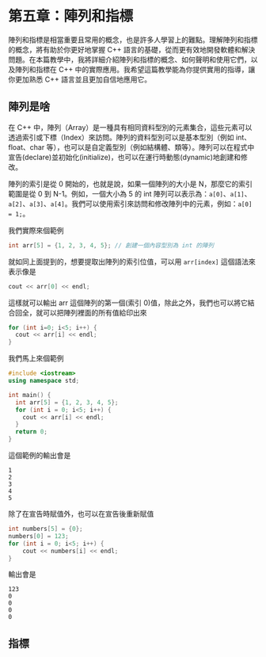 # 第五章：陣列和指標

<!--

#### 第五章：陣列和指標

- 陣列和陣列操作
- 指標和指標操作
- 指標和陣列的關係
- 動態記憶體分配

-->

陣列和指標是相當重要且常用的概念，也是許多人學習上的難點。理解陣列和指標的概念，將有助於你更好地掌握 C++ 語言的基礎，從而更有效地開發軟體和解決問題。在本篇教學中，我將詳細介紹陣列和指標的概念、如何聲明和使用它們，以及陣列和指標在 C++ 中的實際應用。我希望這篇教學能為你提供實用的指導，讓你更加熟悉 C++ 語言並且更加自信地應用它。

## 陣列是啥

在 C++ 中，陣列（Array）是一種具有相同資料型別的元素集合，這些元素可以透過索引或下標（Index）來訪問。陣列的資料型別可以是基本型別（例如 int、float、char 等），也可以是自定義型別（例如結構體、類等）。陣列可以在程式中宣告(declare)並初始化(initialize)，也可以在運行時動態(dynamic)地創建和修改。

陣列的索引是從 0 開始的，也就是說，如果一個陣列的大小是 N，那麼它的索引範圍是從 0 到 N-1。例如，一個大小為 5 的 int 陣列可以表示為：`a[0]`、`a[1]`、`a[2]`、`a[3]`、`a[4]`。我們可以使用索引來訪問和修改陣列中的元素，例如：`a[0] = 1;`。

我們實際來個範例

```cpp
int arr[5] = {1, 2, 3, 4, 5}; // 創建一個內容型別為 int 的陣列
```

就如同上面提到的，想要提取出陣列的索引位值，可以用 `arr[index]` 這個語法來表示像是

```cpp
cout << arr[0] << endl;
```

這樣就可以輸出 arr 這個陣列的第一個(索引 0)值，除此之外，我們也可以將它結合回全，就可以把陣列裡面的所有值給印出來

```cpp
for (int i=0; i<5; i++) {
  cout << arr[i] << endl;
}
```

我們馬上來個範例

```cpp
#include <iostream>
using namespace std;

int main() {
  int arr[5] = {1, 2, 3, 4, 5};
  for (int i = 0; i<5; i++) {
    cout << arr[i] << endl;
  }
  return 0;
}
```

這個範例的輸出會是

```
1
2
3
4
5
```
除了在宣告時賦值外，也可以在宣告後重新賦值

```cpp
int numbers[5] = {0};
numbers[0] = 123;
for (int i = 0; i<5; i++) {
    cout << numbers[i] << endl;
}
```

輸出會是

```
123
0
0
0
0
```

## 指標

